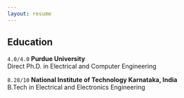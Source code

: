 ```yaml
---
layout: resume
---
```


## Education

`4.0/4.0`
__Purdue University__
<br/>Direct Ph.D. in Electrical and Computer Engineering

`8.28/10`
__National Institute of Technology Karnataka, India__
<br/>B.Tech in Electrical and Electronics Engineering

